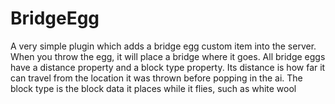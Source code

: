 # BridgeEgg

A very simple plugin which adds a bridge egg custom item into the server. When you throw the egg, it will place a bridge where it goes.
All bridge eggs have a distance property and a block type property. Its distance is how far it can travel from the location it was thrown before popping in the ai.
The block type is the block data it places while it flies, such as white wool
